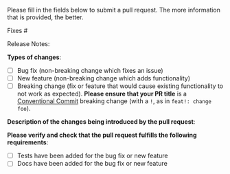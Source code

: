 Please fill in the fields below to submit a pull request.  The more information that is provided, the better.

Fixes #<Issue>

Release Notes: <!-- What comments/remarks should we include in the release notes for this change? -->

**Types of changes**:
<!--- What types of changes does your code introduce? Put an `x` in all the boxes that apply: -->
- [ ] Bug fix (non-breaking change which fixes an issue)
- [ ] New feature (non-breaking change which adds functionality)
- [ ] Breaking change (fix or feature that would cause existing functionality to not work as expected). **Please ensure that your PR title** is a [Conventional Commit](https://www.conventionalcommits.org/en/v1.0.0/) breaking change (with a `!`, as in `feat!: change foo`). 

**Description of the changes being introduced by the pull request**:

**Please verify and check that the pull request fulfills the following requirements**:

- [ ] Tests have been added for the bug fix or new feature
- [ ] Docs have been added for the bug fix or new feature
